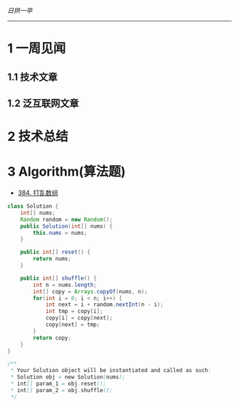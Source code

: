 
*日拱一卒*

_________________

# 1 一周见闻

## 1.1 技术文章

## 1.2 泛互联网文章



# 2 技术总结



# 3 Algorithm(算法题)
+ [384. 打乱数组](https://leetcode.cn/problems/shuffle-an-array/description/)
```java
class Solution {
    int[] nums;
    Random random = new Random();
    public Solution(int[] nums) {
        this.nums = nums;
    }

    public int[] reset() {
        return nums;
    }

    public int[] shuffle() {
        int n = nums.length;
        int[] copy = Arrays.copyOf(nums, n);
        for(int i = 0; i < n; i++) {
            int next = i + random.nextInt(n - i);
            int tmp = copy[i];
            copy[i] = copy[next];
            copy[next] = tmp;
        }
        return copy;
    }
}

/**
 * Your Solution object will be instantiated and called as such:
 * Solution obj = new Solution(nums);
 * int[] param_1 = obj.reset();
 * int[] param_2 = obj.shuffle();
 */
```
























